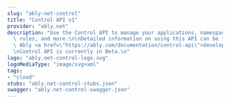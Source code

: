 ```yaml
---
slug: "ably-net-control"
title: "Control API v1"
provider: "ably.net"
description: "Use the Control API to manage your applications, namespaces, keys, queues,\
  \ rules, and more.\n\nDetailed information on using this API can be found in the\
  \ Ably <a href=\"https://ably.com/documentation/control-api\">developer documentation</a>.\n\
  \nControl API is currently in Beta.\n"
logo: "ably.net-control-logo.svg"
logoMediaType: "image/svg+xml"
tags:
- "cloud"
stubs: "ably.net-control-stubs.json"
swagger: "ably.net-control-swagger.json"
---
```

